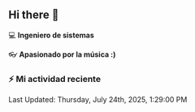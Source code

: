 ## Hi there 👋

:computer: **Ingeniero de sistemas**

:eyeglasses: **Apasionado por la música :)** 


### :zap: Mi actividad reciente
<!--START_SECTION:activity-->

<!--END_SECTION:activity-->


<!--RECENT_ACTIVITY:last_update-->
Last Updated: Thursday, July 24th, 2025, 1:29:00 PM
<!--RECENT_ACTIVITY:last_update_end-->

